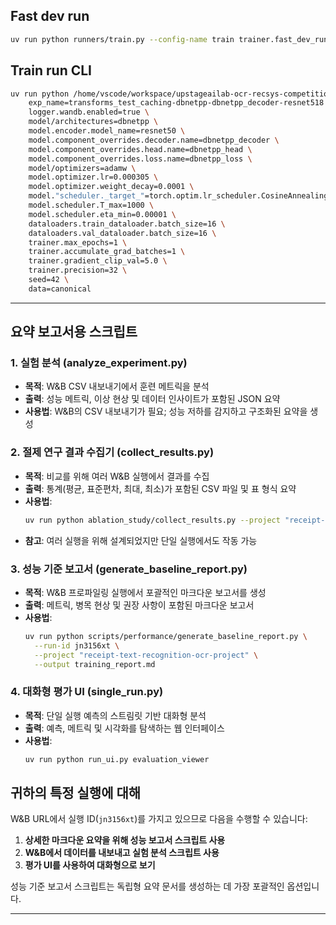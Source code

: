 ## Fast dev run
```bash
uv run python runners/train.py --config-name train trainer.fast_dev_run=true
```

## Train run CLI
```bash
uv run python /home/vscode/workspace/upstageailab-ocr-recsys-competition-ocr-2/runners/train.py \
    exp_name=transforms_test_caching-dbnetpp-dbnetpp_decoder-resnet518 \
    logger.wandb.enabled=true \
    model/architectures=dbnetpp \
    model.encoder.model_name=resnet50 \
    model.component_overrides.decoder.name=dbnetpp_decoder \
    model.component_overrides.head.name=dbnetpp_head \
    model.component_overrides.loss.name=dbnetpp_loss \
    model/optimizers=adamw \
    model.optimizer.lr=0.000305 \
    model.optimizer.weight_decay=0.0001 \
    model."scheduler._target_"=torch.optim.lr_scheduler.CosineAnnealingLR \
    model.scheduler.T_max=1000 \
    model.scheduler.eta_min=0.00001 \
    dataloaders.train_dataloader.batch_size=16 \
    dataloaders.val_dataloader.batch_size=16 \
    trainer.max_epochs=1 \
    trainer.accumulate_grad_batches=1 \
    trainer.gradient_clip_val=5.0 \
    trainer.precision=32 \
    seed=42 \
    data=canonical
```
----


## 요약 보고서용 스크립트

### 1. **실험 분석** (analyze_experiment.py)
- **목적**: W&B CSV 내보내기에서 훈련 메트릭을 분석
- **출력**: 성능 메트릭, 이상 현상 및 데이터 인사이트가 포함된 JSON 요약
- **사용법**: W&B의 CSV 내보내기가 필요; 성능 저하를 감지하고 구조화된 요약을 생성

### 2. **절제 연구 결과 수집기** (collect_results.py)
- **목적**: 비교를 위해 여러 W&B 실행에서 결과를 수집
- **출력**: 통계(평균, 표준편차, 최대, 최소)가 포함된 CSV 파일 및 표 형식 요약
- **사용법**:
  ```bash
  uv run python ablation_study/collect_results.py --project "receipt-text-recognition-ocr-project" --output training_summary.csv
  ```
- **참고**: 여러 실행을 위해 설계되었지만 단일 실행에서도 작동 가능

### 3. **성능 기준 보고서** (generate_baseline_report.py)
- **목적**: W&B 프로파일링 실행에서 포괄적인 마크다운 보고서를 생성
- **출력**: 메트릭, 병목 현상 및 권장 사항이 포함된 마크다운 보고서
- **사용법**:
  ```bash
  uv run python scripts/performance/generate_baseline_report.py \
    --run-id jn3156xt \
    --project "receipt-text-recognition-ocr-project" \
    --output training_report.md
  ```

### 4. **대화형 평가 UI** (single_run.py)
- **목적**: 단일 실행 예측의 스트림릿 기반 대화형 분석
- **출력**: 예측, 메트릭 및 시각화를 탐색하는 웹 인터페이스
- **사용법**:
  ```bash
  uv run python run_ui.py evaluation_viewer
  ```

## 귀하의 특정 실행에 대해

W&B URL에서 실행 ID(`jn3156xt`)를 가지고 있으므로 다음을 수행할 수 있습니다:

1. **상세한 마크다운 요약을 위해 성능 보고서 스크립트 사용**
2. **W&B에서 데이터를 내보내고 실험 분석 스크립트 사용**
3. **평가 UI를 사용하여 대화형으로 보기**

성능 기준 보고서 스크립트는 독립형 요약 문서를 생성하는 데 가장 포괄적인 옵션입니다.




----

